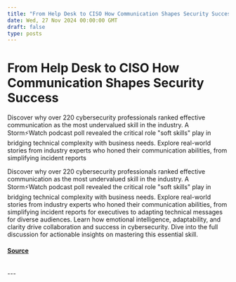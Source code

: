 ```yaml
---
title: "From Help Desk to CISO How Communication Shapes Security Success"
date: Wed, 27 Nov 2024 00:00:00 GMT
draft: false
type: posts
---
```

# From Help Desk to CISO How Communication Shapes Security Success





Discover why over 220 cybersecurity professionals ranked effective communication as the most undervalued skill in the industry. A Storm⚡️Watch podcast poll revealed the critical role "soft skills" play in bridging technical complexity with business needs. Explore real-world stories from industry experts who honed their communication abilities, from simplifying incident reports

Discover why over 220 cybersecurity professionals ranked effective communication as the most undervalued skill in the industry. A Storm⚡️Watch podcast poll revealed the critical role "soft skills" play in bridging technical complexity with business needs. Explore real-world stories from industry experts who honed their communication abilities, from simplifying incident reports for executives to adapting technical messages for diverse audiences. Learn how emotional intelligence, adaptability, and clarity drive collaboration and success in cybersecurity. Dive into the full discussion for actionable insights on mastering this essential skill.

#### [Source](https://www.greynoise.io/blog/from-help-desk-to-ciso-how-communication-shapes-security-success)

<br/>
---
